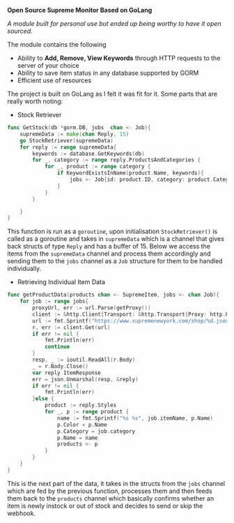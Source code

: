 **Open Source Supreme Monitor Based on GoLang**

_A module built for personal use but ended up being worthy to have it open sourced._

The module contains the following
- Ability to **Add, Remove, View Keywords** through HTTP requests to the server of your choice
- Ability to save item status in any database supported by GORM
- Efficient use of resources

The project is built on GoLang as I felt it was fit for it. Some parts that are really worth noting:

- Stock Retriever
```go
func GetStock(db *gorm.DB, jobs  chan <- Job){
	supremeData := make(chan Reply, 15)
	go StockRetriever(supremeData)
	for reply := range supremeData{
		keywords := database.GetKeywords(db)
		for _, category := range reply.ProductsAndCategories {
			for _, product := range category {
				if KeywordExistsInName(product.Name, keywords){
					jobs <- Job{id: product.ID, category: product.CategoryName, price: product.Price, itemName: product.Name}
				}
			}
		}

	}
}
```
This function is run as a `goroutine`, upon initialisation `StockRetriever()` is called as a goroutine and takes in `supremeData`
which is a channel that gives back structs of type `Reply` and has a buffer of 15. Below we access the items from the `supremeData` channel
and process them accordingly and sending them to the `jobs` channel as a `Job` structure for them to be handled individually.

- Retrieving Individual Item Data
```go
func getProductData(products chan <- SupremeItem, jobs <- chan Job){
	for job := range jobs{
		proxyUrl, err := url.Parse(getProxy())
		client := &http.Client{Transport: &http.Transport{Proxy: http.ProxyURL(proxyUrl)}}
		url := fmt.Sprintf("https://www.supremenewyork.com/shop/%d.json", job.id)
		r, err := client.Get(url)
		if err != nil {
			fmt.Println(err)
			continue
		}
		resp, _ := ioutil.ReadAll(r.Body)
		_ = r.Body.Close()
		var reply ItemResponse
		err = json.Unmarshal(resp, &reply)
		if err != nil {
			fmt.Println(err)
		}else {
			product := reply.Styles
			for _, p := range product {
				name := fmt.Sprintf("%s %s", job.itemName, p.Name)
				p.Color = p.Name
				p.Category = job.category
				p.Name = name
				products <- p
			}
		}
	}
}

```
This is the next part of the data, it takes in the structs from the `jobs` channel which are fed by the previous function, processes them
and then feeds them back to the `products` channel which basically confirms whether an item is newly instock or out of stock 
and decides to send or skip the webhook.